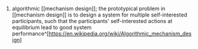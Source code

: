 1. algorithmic [[mechanism design]]; the prototypical problem in [[mechanism design]] is to design a system for multiple self-interested participants, such that the participants' self-interested actions at equilibrium lead to good system performance^[https://en.wikipedia.org/wiki/Algorithmic_mechanism_design]
